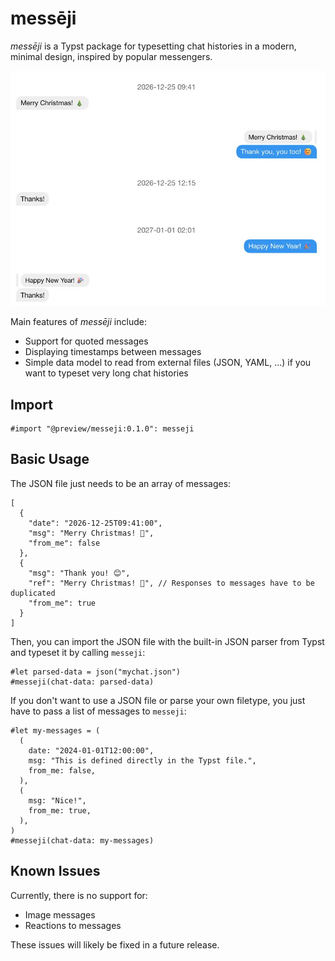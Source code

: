 # messēji

_messēji_ is a Typst package for typesetting chat histories in a modern, minimal
design, inspired by popular messengers.

![Example Chat](examples/example.jpg)

Main features of _messēji_ include:

- Support for quoted messages
- Displaying timestamps between messages
- Simple data model to read from external files (JSON, YAML, ...) if you want to
  typeset very long chat histories

## Import

```typst
#import "@preview/messeji:0.1.0": messeji
```

## Basic Usage

The JSON file just needs to be an array of messages:

```json5
[
  {
    "date": "2026-12-25T09:41:00",
    "msg": "Merry Christmas! 🎄",
    "from_me": false
  },
  {
    "msg": "Thank you! 😊",
    "ref": "Merry Christmas! 🎄", // Responses to messages have to be duplicated
    "from_me": true
  }
]
```

Then, you can import the JSON file with the built-in JSON parser from Typst and
typeset it by calling `messeji`:

```typst
#let parsed-data = json("mychat.json")
#messeji(chat-data: parsed-data)
```

If you don't want to use a JSON file or parse your own filetype, you just have
to pass a list of messages to `messeji`:

```typst
#let my-messages = (
  (
    date: "2024-01-01T12:00:00",
    msg: "This is defined directly in the Typst file.",
    from_me: false,
  ),
  (
    msg: "Nice!",
    from_me: true,
  ),
)
#messeji(chat-data: my-messages)
```

## Known Issues

Currently, there is no support for:

- Image messages
- Reactions to messages

These issues will likely be fixed in a future release.
